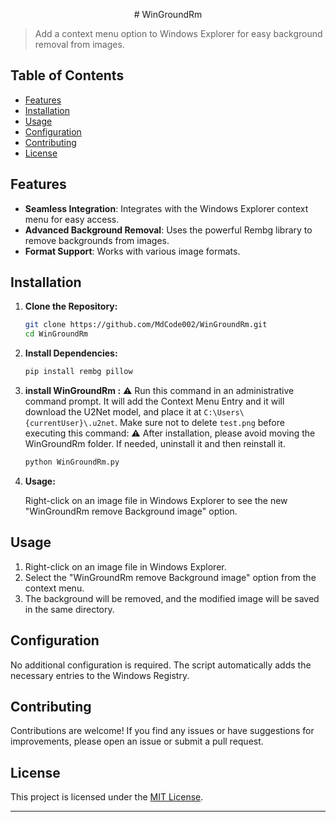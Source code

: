 <p align="center">
# WinGroundRm
</p>



> Add a context menu option to Windows Explorer for easy background removal from images.

## Table of Contents
- [Features](#features)
- [Installation](#installation)
- [Usage](#usage)
- [Configuration](#configuration)
- [Contributing](#contributing)
- [License](#license)

## Features

- **Seamless Integration**: Integrates with the Windows Explorer context menu for easy access.
- **Advanced Background Removal**: Uses the powerful Rembg library to remove backgrounds from images.
- **Format Support**: Works with various image formats.

## Installation

1. **Clone the Repository:**

    ```bash
    git clone https://github.com/MdCode002/WinGroundRm.git
    cd WinGroundRm
    ```

2. **Install Dependencies:**

    ```bash
    pip install rembg pillow
    ```

3. **install WinGroundRm :**
 ⚠️ Run this command in an administrative command prompt. It will add the Context Menu Entry and it will download the U2Net model, and place it at `C:\Users\{currentUser}\.u2net`. Make     sure not to delete `test.png` before executing this command:
 ⚠️ After installation, please avoid moving the WinGroundRm folder. If needed, uninstall it and then reinstall it.
   

    ```bash
    python WinGroundRm.py
    ```

5. **Usage:**

    Right-click on an image file in Windows Explorer to see the new "WinGroundRm remove Background image" option.

## Usage

1. Right-click on an image file in Windows Explorer.
2. Select the "WinGroundRm remove Background image" option from the context menu.
3. The background will be removed, and the modified image will be saved in the same directory.

## Configuration

No additional configuration is required. The script automatically adds the necessary entries to the Windows Registry.

## Contributing

Contributions are welcome! If you find any issues or have suggestions for improvements, please open an issue or submit a pull request.

## License

This project is licensed under the [MIT License](LICENSE).

---

